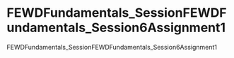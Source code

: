 # FEWDFundamentals_SessionFEWDFundamentals_Session6Assignment1
FEWDFundamentals_SessionFEWDFundamentals_Session6Assignment1
